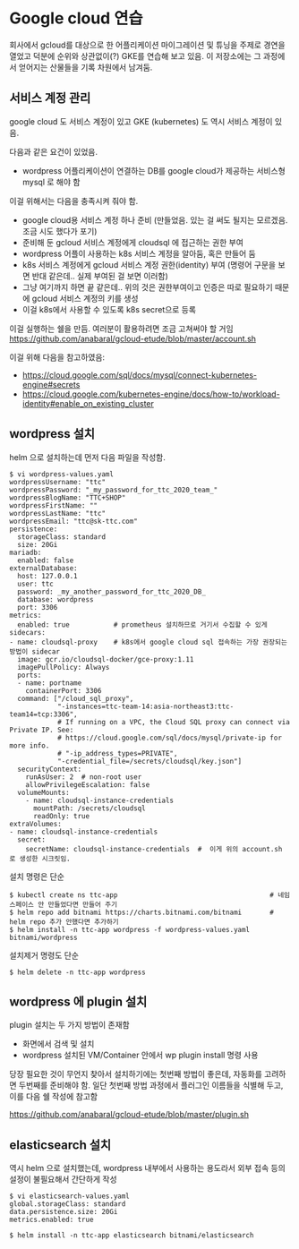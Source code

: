 # Google cloud 연습

회사에서 gcloud를 대상으로 한 어플리케이션 마이그레이션 및 튜닝을 주제로 경연을 열었고 덕분에 순위와 상관없이(?) GKE를 연습해 보고 있음.
이 저장소에는 그 과정에서 얻어지는 산물들을 기록 차원에서 남겨둠.

## 서비스 계정 관리

google cloud 도 서비스 계정이 있고 GKE (kubernetes) 도 역시 서비스 계정이 있음.

다음과 같은 요건이 있었음.
* wordpress 어플리케이션이 연결하는 DB를 google cloud가 제공하는 서비스형 mysql 로 해야 함

이걸 위해서는 다음을 충족시켜 줘야 함.
* google cloud용 서비스 계정 하나 준비 (만들었음. 있는 걸 써도 될지는 모르겠음. 조금 시도 했다가 포기)
* 준비해 둔 gcloud 서비스 계정에게 cloudsql 에 접근하는 권한 부여
* wordpress 어플이 사용하는 k8s 서비스 계정을 알아둠, 혹은 만들어 둠
* k8s 서비스 계정에게 gcloud 서비스 계정 권한(identity) 부여 (명령어 구문을 보면 반대 같은데.. 실제 부여된 걸 보면 이러함)
* 그냥 여기까지 하면 끝 같은데.. 위의 것은 권한부여이고 인증은 따로 필요하기 때문에 gcloud 서비스 계정의 키를 생성
* 이걸 k8s에서 사용할 수 있도록 k8s secret으로 등록

이걸 실행하는 쉘을 만듬. 여러분이 활용하려면 조금 고쳐써야 할 거임
https://github.com/anabaral/gcloud-etude/blob/master/account.sh

이걸 위해 다음을 참고하였음:
- https://cloud.google.com/sql/docs/mysql/connect-kubernetes-engine#secrets
- https://cloud.google.com/kubernetes-engine/docs/how-to/workload-identity#enable_on_existing_cluster

## wordpress 설치

helm 으로 설치하는데 먼저 다음 파일을 작성함.
```
$ vi wordpress-values.yaml
wordpressUsername: "ttc"
wordpressPassword: "_my_password_for_ttc_2020_team_"
wordpressBlogName: "TTC+SHOP"
wordpressFirstName: ""
wordpressLastName: "ttc"
wordpressEmail: "ttc@sk-ttc.com"
persistence:
  storageClass: standard
  size: 20Gi
mariadb:
  enabled: false
externalDatabase:
  host: 127.0.0.1
  user: ttc
  password: _my_another_password_for_ttc_2020_DB_
  database: wordpress
  port: 3306
metrics:
  enabled: true           # prometheus 설치하므로 거기서 수집할 수 있게
sidecars:
- name: cloudsql-proxy    # k8s에서 google cloud sql 접속하는 가장 권장되는 방법이 sidecar 
  image: gcr.io/cloudsql-docker/gce-proxy:1.11
  imagePullPolicy: Always
  ports:
  - name: portname
    containerPort: 3306
  command: ["/cloud_sql_proxy",
            "-instances=ttc-team-14:asia-northeast3:ttc-team14=tcp:3306",
            # If running on a VPC, the Cloud SQL proxy can connect via Private IP. See:
            # https://cloud.google.com/sql/docs/mysql/private-ip for more info.
            # "-ip_address_types=PRIVATE",
            "-credential_file=/secrets/cloudsql/key.json"]
  securityContext:
    runAsUser: 2  # non-root user
    allowPrivilegeEscalation: false
  volumeMounts:
    - name: cloudsql-instance-credentials
      mountPath: /secrets/cloudsql
      readOnly: true
extraVolumes:
- name: cloudsql-instance-credentials
  secret:
    secretName: cloudsql-instance-credentials  #  이게 위의 account.sh 로 생성한 시크릿임. 
```

설치 명령은 단순
```
$ kubectl create ns ttc-app                                      # 네임스페이스 안 만들었다면 만들어 주기
$ helm repo add bitnami https://charts.bitnami.com/bitnami       # helm repo 추가 안했다면 추가하기
$ helm install -n ttc-app wordpress -f wordpress-values.yaml bitnami/wordpress
```

설치제거 명령도 단순
```
$ helm delete -n ttc-app wordpress
```

## wordpress 에 plugin 설치

plugin 설치는 두 가지 방법이 존재함
* 화면에서 검색 및 설치
* wordpress 설치된 VM/Container 안에서 wp plugin install 명령 사용

당장 필요한 것이 무언지 찾아서 설치하기에는 첫번째 방법이 좋은데, 자동화를 고려하면 두번째를 준비해야 함.
일단 첫번째 방법 과정에서 플러그인 이름들을 식별해 두고, 이를 다음 쉘 작성에 참고함

https://github.com/anabaral/gcloud-etude/blob/master/plugin.sh


## elasticsearch 설치

역시 helm 으로 설치했는데, wordpress 내부에서 사용하는 용도라서 외부 접속 등의 설정이 불필요해서 간단하게 작성
```
$ vi elasticsearch-values.yaml
global.storageClass: standard
data.persistence.size: 20Gi
metrics.enabled: true

$ helm install -n ttc-app elasticsearch bitnami/elasticsearch
```

